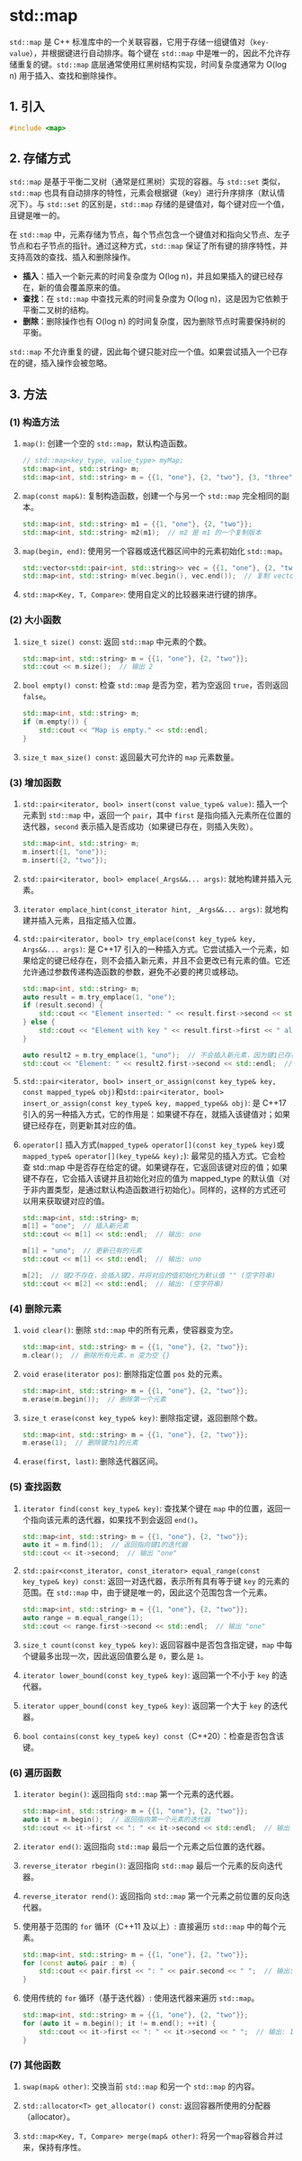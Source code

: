 # std::map

`std::map` 是 C++ 标准库中的一个关联容器，它用于存储一组键值对（`key-value`），并根据键进行自动排序。每个键在 `std::map` 中是唯一的，因此不允许存储重复的键。`std::map` 底层通常使用红黑树结构实现，时间复杂度通常为 O(log n) 用于插入、查找和删除操作。

## 1. 引入

```cpp
#include <map>
```

## 2. 存储方式

`std::map` 是基于平衡二叉树（通常是红黑树）实现的容器。与 `std::set` 类似，`std::map` 也具有自动排序的特性，元素会根据键（key）进行升序排序（默认情况下）。与 `std::set` 的区别是，`std::map` 存储的是键值对，每个键对应一个值，且键是唯一的。

在 `std::map` 中，元素存储为节点，每个节点包含一个键值对和指向父节点、左子节点和右子节点的指针。通过这种方式，`std::map` 保证了所有键的排序特性，并支持高效的查找、插入和删除操作。

* **插入**：插入一个新元素的时间复杂度为 O(log n)，并且如果插入的键已经存在，新的值会覆盖原来的值。
* **查找**：在 `std::map` 中查找元素的时间复杂度为 O(log n)，这是因为它依赖于平衡二叉树的结构。
* **删除**：删除操作也有 O(log n) 的时间复杂度，因为删除节点时需要保持树的平衡。

`std::map` 不允许重复的键，因此每个键只能对应一个值。如果尝试插入一个已存在的键，插入操作会被忽略。

## 3. 方法

### (1) 构造方法

1. `map()`: 创建一个空的 `std::map`，默认构造函数。

   ```cpp
   // std::map<key_type, value_type> myMap;
   std::map<int, std::string> m;
   std::map<int, std::string> m = {{1, "one"}, {2, "two"}, {3, "three"}};
   ```

2. `map(const map&)`: 复制构造函数，创建一个与另一个 `std::map` 完全相同的副本。

   ```cpp
   std::map<int, std::string> m1 = {{1, "one"}, {2, "two"}};
   std::map<int, std::string> m2(m1);  // m2 是 m1 的一个复制版本
   ```

3. `map(begin, end)`: 使用另一个容器或迭代器区间中的元素初始化 `std::map`。

   ```cpp
   std::vector<std::pair<int, std::string>> vec = {{1, "one"}, {2, "two"}};
   std::map<int, std::string> m(vec.begin(), vec.end());  // 复制 vector 的元素到 map
   ```

4. `std::map<Key, T, Compare>`: 使用自定义的比较器来进行键的排序。

### (2) 大小函数

1. `size_t size() const`: 返回 `std::map` 中元素的个数。

   ```cpp
   std::map<int, std::string> m = {{1, "one"}, {2, "two"}};
   std::cout << m.size();  // 输出 2
   ```

2. `bool empty() const`: 检查 `std::map` 是否为空，若为空返回 `true`，否则返回 `false`。

   ```cpp
   std::map<int, std::string> m;
   if (m.empty()) {
       std::cout << "Map is empty." << std::endl;
   }
   ```

3. `size_t max_size() const`: 返回最大可允许的 `map` 元素数量。

### (3) 增加函数

1. `std::pair<iterator, bool> insert(const value_type& value)`: 插入一个元素到 `std::map` 中，返回一个 `pair`，其中 `first` 是指向插入元素所在位置的迭代器，`second` 表示插入是否成功（如果键已存在，则插入失败）。

   ```cpp
   std::map<int, std::string> m;
   m.insert({1, "one"});
   m.insert({2, "two"});
   ```

2. `std::pair<iterator, bool> emplace(_Args&&... args)`: 就地构建并插入元素。

3. `iterator emplace_hint(const_iterator hint, _Args&&... args)`: 就地构建并插入元素，且指定插入位置。

4. `std::pair<iterator, bool> try_emplace(const key_type& key, Args&&... args)`: 是 C++17 引入的一种插入方式。它尝试插入一个元素，如果给定的键已经存在，则不会插入新元素，并且不会更改已有元素的值。它还允许通过参数传递构造函数的参数，避免不必要的拷贝或移动。

    ```cpp
    std::map<int, std::string> m;
    auto result = m.try_emplace(1, "one");
    if (result.second) {
        std::cout << "Element inserted: " << result.first->second << std::endl;
    } else {
        std::cout << "Element with key " << result.first->first << " already exists." << std::endl;
    }

    auto result2 = m.try_emplace(1, "uno");  // 不会插入新元素，因为键1已存在
    std::cout << "Element: " << result2.first->second << std::endl;  // 输出: "one"
    ```

5. `std::pair<iterator, bool> insert_or_assign(const key_type& key, const mapped_type& obj)`和`std::pair<iterator, bool> insert_or_assign(const key_type& key, mapped_type&& obj)`: 是 C++17 引入的另一种插入方式，它的作用是：如果键不存在，就插入该键值对；如果键已经存在，则更新其对应的值。

6. `operator[]` 插入方式(`mapped_type& operator[](const key_type& key)`或`mapped_type& operator[](key_type&& key);`): 最常见的插入方式。它会检查 std::map 中是否存在给定的键。如果键存在，它返回该键对应的值；如果键不存在，它会插入该键并且初始化对应的值为 mapped_type 的默认值（对于非内置类型，是通过默认构造函数进行初始化）。同样的，这样的方式还可以用来获取键对应的值。

    ```cpp
    std::map<int, std::string> m;
    m[1] = "one";  // 插入新元素
    std::cout << m[1] << std::endl;  // 输出: one

    m[1] = "uno";  // 更新已有的元素
    std::cout << m[1] << std::endl;  // 输出: uno

    m[2];  // 键2不存在，会插入键2，并将对应的值初始化为默认值 "" (空字符串)
    std::cout << m[2] << std::endl;  // 输出: (空字符串)
    ```

### (4) 删除元素

1. `void clear()`: 删除 `std::map` 中的所有元素，使容器变为空。

   ```cpp
   std::map<int, std::string> m = {{1, "one"}, {2, "two"}};
   m.clear();  // 删除所有元素，m 变为空 {}
   ```

2. `void erase(iterator pos)`: 删除指定位置 `pos` 处的元素。

   ```cpp
   std::map<int, std::string> m = {{1, "one"}, {2, "two"}};
   m.erase(m.begin());  // 删除第一个元素
   ```

3. `size_t erase(const key_type& key)`: 删除指定键，返回删除个数。

   ```cpp
   std::map<int, std::string> m = {{1, "one"}, {2, "two"}};
   m.erase(1);  // 删除键为1的元素
   ```

4. `erase(first, last)`: 删除迭代器区间。

### (5) 查找函数

1. `iterator find(const key_type& key)`: 查找某个键在 `map` 中的位置，返回一个指向该元素的迭代器，如果找不到会返回 `end()`。

   ```cpp
   std::map<int, std::string> m = {{1, "one"}, {2, "two"}};
   auto it = m.find(1);  // 返回指向键1的迭代器
   std::cout << it->second;  // 输出 "one"
   ```

2. `std::pair<const_iterator, const_iterator> equal_range(const key_type& key) const`: 返回一对迭代器，表示所有具有等于键 `key` 的元素的范围。在 `std::map` 中，由于键是唯一的，因此这个范围包含一个元素。

   ```cpp
   std::map<int, std::string> m = {{1, "one"}, {2, "two"}};
   auto range = m.equal_range(1);
   std::cout << range.first->second << std::endl;  // 输出 "one"
   ```

3. `size_t count(const key_type& key)`: 返回容器中是否包含指定键，`map` 中每个键最多出现一次，因此返回值要么是 `0`，要么是 `1`。

4. `iterator lower_bound(const key_type& key)`: 返回第一个不小于 `key` 的迭代器。

5. `iterator upper_bound(const key_type& key)`: 返回第一个大于 `key` 的迭代器。

6. `bool contains(const key_type& key) const`（C++20）：检查是否包含该键。

### (6) 遍历函数

1. `iterator begin()`: 返回指向 `std::map` 第一个元素的迭代器。

   ```cpp
   std::map<int, std::string> m = {{1, "one"}, {2, "two"}};
   auto it = m.begin();  // 返回指向第一个元素的迭代器
   std::cout << it->first << ": " << it->second << std::endl;  // 输出 1: one
   ```

2. `iterator end()`: 返回指向 `std::map` 最后一个元素之后位置的迭代器。

3. `reverse_iterator rbegin()`: 返回指向 `std::map` 最后一个元素的反向迭代器。

4. `reverse_iterator rend()`: 返回指向 `std::map` 第一个元素之前位置的反向迭代器。

5. 使用基于范围的 `for` 循环（C++11 及以上）: 直接遍历 `std::map` 中的每个元素。

   ```cpp
   std::map<int, std::string> m = {{1, "one"}, {2, "two"}};
   for (const auto& pair : m) {
       std::cout << pair.first << ": " << pair.second << " ";  // 输出: 1: one 2: two
   }
   ```

6. 使用传统的 `for` 循环（基于迭代器）: 使用迭代器来遍历 `std::map`。

   ```cpp
   std::map<int, std::string> m = {{1, "one"}, {2, "two"}};
   for (auto it = m.begin(); it != m.end(); ++it) {
       std::cout << it->first << ": " << it->second << " ";  // 输出: 1: one 2: two
   }
   ```

### (7) 其他函数

1. `swap(map& other)`: 交换当前 `std::map` 和另一个 `std::map` 的内容。

2. `std::allocator<T> get_allocator() const`: 返回容器所使用的分配器（allocator）。

3. `std::map<Key, T, Compare> merge(map& other)`: 将另一个`map`容器合并过来，保持有序性。
